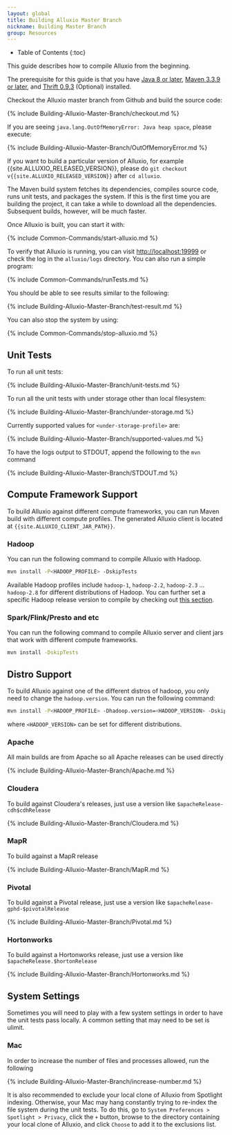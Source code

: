```yaml
---
layout: global
title: Building Alluxio Master Branch
nickname: Building Master Branch
group: Resources
---
```


* Table of Contents
{:toc}

This guide describes how to compile Alluxio from the beginning.

The prerequisite for this guide is that you have [Java 8 or later](Java-Setup.html), [Maven 3.3.9 or later](Maven.html), and [Thrift 0.9.3](Thrift.html) (Optional) installed.

Checkout the Alluxio master branch from Github and build the source code:

{% include Building-Alluxio-Master-Branch/checkout.md %}

If you are seeing `java.lang.OutOfMemoryError: Java heap space`, please execute:

{% include Building-Alluxio-Master-Branch/OutOfMemoryError.md %}

If you want to build a particular version of Alluxio, for example {{site.ALLUXIO_RELEASED_VERSION}}, please do `git checkout v{{site.ALLUXIO_RELEASED_VERSION}}` after `cd alluxio`.

The Maven build system fetches its dependencies, compiles source code, runs unit tests, and packages the system. If this is the first time you are building the project, it can take a while to download all the dependencies. Subsequent builds, however, will be much faster.

Once Alluxio is built, you can start it with:

{% include Common-Commands/start-alluxio.md %}

To verify that Alluxio is running, you can visit [http://localhost:19999](http://localhost:19999) or check the log in the `alluxio/logs` directory. You can also run a simple program:

{% include Common-Commands/runTests.md %}

You should be able to see results similar to the following:

{% include Building-Alluxio-Master-Branch/test-result.md %}

You can also stop the system by using:

{% include Common-Commands/stop-alluxio.md %}

## Unit Tests

To run all unit tests:

{% include Building-Alluxio-Master-Branch/unit-tests.md %}

To run all the unit tests with under storage other than local filesystem:

{% include Building-Alluxio-Master-Branch/under-storage.md %}

Currently supported values for `<under-storage-profile>` are:

{% include Building-Alluxio-Master-Branch/supported-values.md %}

To have the logs output to STDOUT, append the following to the `mvn` command

{% include Building-Alluxio-Master-Branch/STDOUT.md %}

## Compute Framework Support
To build Alluxio against different compute frameworks, you can run Maven build with different compute profiles. The generated Alluxio client is located at `{{site.ALLUXIO_CLIENT_JAR_PATH}}`.

### Hadoop

You can run the following command to compile Alluxio with Hadoop.

```bash
mvn install -P<HADOOP_PROFILE> -DskipTests
```

Available Hadoop profiles include `hadoop-1`, `hadoop-2.2`, `hadoop-2.3` ... `hadoop-2.8` for
different distributions of Hadoop. You can further set a specific Hadoop release version to
compile by checking out [this section](#distro-support).

### Spark/Flink/Presto and etc

You can run the following command to compile Alluxio server and client jars that work with
different compute frameworks.

```bash
mvn install -DskipTests
```

## Distro Support

To build Alluxio against one of the different distros of hadoop, you only need to change the
`hadoop.version`. You can run the following command:

```bash
mvn install -P<HADOOP_PROFILE> -Dhadoop.version=<HADOOP_VERSION> -DskipTests
```
where `<HADOOP_VERSION>` can be set for different distributions.

### Apache

All main builds are from Apache so all Apache releases can be used directly

{% include Building-Alluxio-Master-Branch/Apache.md %}

### Cloudera

To build against Cloudera's releases, just use a version like `$apacheRelease-cdh$cdhRelease`

{% include Building-Alluxio-Master-Branch/Cloudera.md %}

### MapR

To build against a MapR release

{% include Building-Alluxio-Master-Branch/MapR.md %}

### Pivotal

To build against a Pivotal release, just use a version like `$apacheRelease-gphd-$pivotalRelease`

{% include Building-Alluxio-Master-Branch/Pivotal.md %}

### Hortonworks

To build against a Hortonworks release, just use a version like `$apacheRelease.$hortonRelease`

{% include Building-Alluxio-Master-Branch/Hortonworks.md %}

## System Settings

Sometimes you will need to play with a few system settings in order to have the unit tests pass locally.  A common setting that may need to be set is ulimit.

### Mac

In order to increase the number of files and processes allowed, run the following

{% include Building-Alluxio-Master-Branch/increase-number.md %}

It is also recommended to exclude your local clone of Alluxio from Spotlight indexing. Otherwise, your Mac may hang constantly trying to re-index the file system during the unit tests.  To do this, go to `System Preferences > Spotlight > Privacy`, click the `+` button, browse to the directory containing your local clone of Alluxio, and click `Choose` to add it to the exclusions list.
